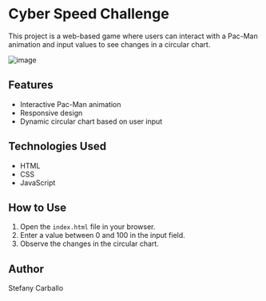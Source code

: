 
# Cyber Speed Challenge

This project is a web-based game where users can interact with a Pac-Man animation and input values to see changes in a circular chart.

![image](https://github.com/user-attachments/assets/361bf9c0-4fc6-4341-a540-135bbc5258ff)

## Features
- Interactive Pac-Man animation
- Responsive design
- Dynamic circular chart based on user input

## Technologies Used
- HTML
- CSS
- JavaScript

## How to Use
1. Open the `index.html` file in your browser.
2. Enter a value between 0 and 100 in the input field.
3. Observe the changes in the circular chart.

## Author
Stefany Carballo
